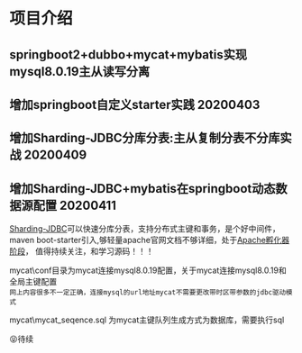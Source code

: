 项目介绍
========

springboot2+dubbo+mycat+mybatis实现mysql8.0.19主从读写分离
----------------------------------------------------------    
增加springboot自定义starter实践  20200403
-------------------------------------------
增加Sharding-JDBC分库分表:主从复制分表不分库实战 20200409
-------------------------------------------------------------------
增加Sharding-JDBC+mybatis在springboot动态数据源配置 20200411
-------------------------------------------------------------------

[Sharding-JDBC](https://shardingsphere.apache.org/)可以快速分库分表，支持分布式主键和事务，是个好中间件，maven boot-starter引入,够轻量apache官网文档不够详细，处于[Apache孵化器阶段](http://incubator.apache.org/projects/shardingsphere.html)，
值得持续关注，和学习源码！！！

mycat\conf目录为mycat连接mysql8.0.19配置，关于mycat连接mysql8.0.19和全局主键配置<br>
`网上内容很多不一定正确，连接mysql的url地址mycat不需要更改带时区带参数的jdbc驱动模式`



mycat\mycat_seqence.sql 为mycat主键队列生成方式为数据库，需要执行sql

:stuck_out_tongue_closed_eyes:待续


